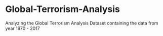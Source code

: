 # Global-Terrorism-Analysis
Analyzing the Global Terrorism Analysis Dataset containing the data from year 1970 - 2017
